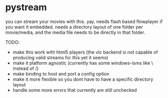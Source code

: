 # pystream

you can stream your movies with this. yay.
needs flash based flowplayer if you want it embedded.
needs a directory layout of one folder per movie/media, and the media file needs to be directly in that folder.

TODO:
- make this work with html5 players (the vlc backend is not capable of producing valid streams for this yet it seems)
- make it platform agnostic (currently has some windows-isms like \ instead of /)
- make binding to host and port a config option
- make it more flexible so you dont have to have a specific directory layout
- handle some more errors that currently are still unchecked
